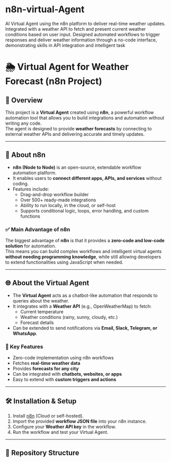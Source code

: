 # n8n-virtual-Agent
AI Virtual Agent using the n8n platform to deliver real-time weather updates. Integrated with a weather API  to fetch and present current weather conditions based on user input. Designed automated workflows to trigger responses and  deliver weather information through a no-code interface, demonstrating skills in API integration and intelligent task
# 🌦️ Virtual Agent for Weather Forecast (n8n Project)

## 📌 Overview
This project is a **Virtual Agent** created using **n8n**, a powerful workflow automation tool that allows you to build integrations and automation without writing any code.  
The agent is designed to provide **weather forecasts** by connecting to external weather APIs and delivering accurate and timely updates.

---

## 🚀 About n8n
- **n8n (Node to Node)** is an open-source, extendable workflow automation platform.
- It enables users to **connect different apps, APIs, and services** without coding.
- Features include:
  - Drag-and-drop workflow builder
  - Over 500+ ready-made integrations
  - Ability to run locally, in the cloud, or self-host
  - Supports conditional logic, loops, error handling, and custom functions

### ✅ Main Advantage of n8n
The biggest advantage of **n8n** is that it provides a **zero-code and low-code solution** for automation.  
This means you can build complex workflows and intelligent virtual agents **without needing programming knowledge**, while still allowing developers to extend functionalities using JavaScript when needed.

---

## 🌐 About the Virtual Agent
- The **Virtual Agent** acts as a chatbot-like automation that responds to queries about the weather.
- It integrates with a **Weather API** (e.g., OpenWeatherMap) to fetch:
  - Current temperature
  - Weather conditions (rainy, sunny, cloudy, etc.)
  - Forecast details
- Can be extended to send notifications via **Email, Slack, Telegram, or WhatsApp**.

### 🎯 Key Features
- Zero-code implementation using n8n workflows  
- Fetches **real-time weather data**  
- Provides **forecasts for any city**  
- Can be integrated with **chatbots, websites, or apps**  
- Easy to extend with **custom triggers and actions**  

---

## 🛠️ Installation & Setup
1. Install [n8n](https://n8n.io) (Cloud or self-hosted).
2. Import the provided **workflow JSON file** into your n8n instance.
3. Configure your **Weather API key** in the workflow.
4. Run the workflow and test your Virtual Agent.

---

## 📂 Repository Structure
